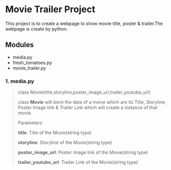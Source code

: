# Movie Trailer Project

This project is to create a webpage to show movie title, poster & trailer.The webpage is create by python.

## Modules
* media.py
* fresh_tomatoes.py
* movie_trailer.py

### 1. media.py
> class Movie(title,storyline,poster_image_url,trailer_youtube_url)
> 
> class **Movie** will store the data of a moive which are
> its Title, Storyline, Poster Image link & Trailer Link
> which will create a instance of that movie.
> 
> Parameters
> 
> **title**: Title of the Movie(string type)
> 
> **storyline**:  Storyline of the Movie(string type)
> 
> **poster_image_url**: Poster Image link of the Movie(string type)
> 
> **trailer_youtube_url**: Trailer Link of the Movie(string type)
